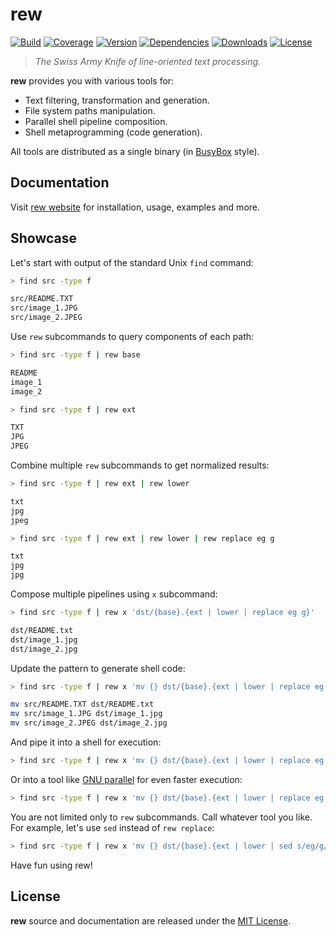 # rew

[![Build](https://img.shields.io/github/actions/workflow/status/jpikl/rew/ci.yml?branch=master)](https://github.com/jpikl/rew/actions/workflows/ci.yml)
[![Coverage](https://img.shields.io/codecov/c/github/jpikl/rew/master?token=9K88E1ZCBU)](https://codecov.io/gh/jpikl/rew)
[![Version](https://img.shields.io/crates/v/rew.svg)](https://crates.io/crates/rew)
[![Dependencies](https://deps.rs/repo/github/jpikl/rew/status.svg)](https://deps.rs/repo/github/jpikl/rew)
[![Downloads](https://img.shields.io/crates/d/rew)](https://crates.io/crates/rew)
[![License](https://img.shields.io/crates/l/rew.svg)](https://github.com/jpikl/rew/blob/master/LICENSE.md)

<!-- ANCHOR: description -->

> _The Swiss Army Knife of line-oriented text processing._

**rew** provides you with various tools for:

- Text filtering, transformation and generation.
- File system paths manipulation.
- Parallel shell pipeline composition.
- Shell metaprogramming (code generation).

All tools are distributed as a single binary (in [BusyBox](https://www.busybox.net) style).

<!-- ANCHOR_END: description -->

## Documentation

Visit [rew website](https://jpikl.github.io/rew) for installation, usage, examples and more.

<!-- ANCHOR: showcase -->

## Showcase

Let's start with output of the standard Unix `find` command:

```sh
> find src -type f

src/README.TXT
src/image_1.JPG
src/image_2.JPEG
```

Use `rew` subcommands to query components of each path:

```sh
> find src -type f | rew base

README
image_1
image_2

> find src -type f | rew ext

TXT
JPG
JPEG
```

Combine multiple `rew` subcommands to get normalized results:

```sh
> find src -type f | rew ext | rew lower

txt
jpg
jpeg

> find src -type f | rew ext | rew lower | rew replace eg g

txt
jpg
jpg
```

Compose multiple pipelines using `x` subcommand:

```sh
> find src -type f | rew x 'dst/{base}.{ext | lower | replace eg g}'

dst/README.txt
dst/image_1.jpg
dst/image_2.jpg
```

Update the pattern to generate shell code:

```sh
> find src -type f | rew x 'mv {} dst/{base}.{ext | lower | replace eg g}'

mv src/README.TXT dst/README.txt
mv src/image_1.JPG dst/image_1.jpg
mv src/image_2.JPEG dst/image_2.jpg
```

And pipe it into a shell for execution:

```sh
> find src -type f | rew x 'mv {} dst/{base}.{ext | lower | replace eg g}' | sh
```

Or into a tool like [GNU parallel](https://www.gnu.org/software/parallel/parallel.html) for even faster execution:

```sh
> find src -type f | rew x 'mv {} dst/{base}.{ext | lower | replace eg g}' | parallel
```

You are not limited only to `rew` subcommands. Call whatever tool you like.
For example, let's use `sed` instead of `rew replace`:

```sh
> find src -type f | rew x 'mv {} dst/{base}.{ext | lower | sed s/eg/g/}' | sh
```

Have fun using rew!

<!-- ANCHOR_END: showcase -->

## License

**rew** source and documentation are released under the [MIT License](LICENSE.md).
